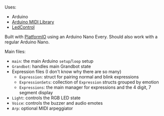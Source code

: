 Uses:
- Arduino
- [Arduino MIDI Library](https://github.com/FortySevenEffects/arduino_midi_library)
- [LedControl](https://github.com/wayoda/LedControl)

Built with [PlatformIO](https://platformio.org/) using an Arduino Nano Every. Should also work with a regular Arduino Nano.

Main files:
- `main`: the main Arduino `setup`/`loop` setup
- `Grandbot`: handles main Grandbot state
- Expression files (I don't know why there are so many)
  - `Expression`: struct for pairing normal and blink expressions
  - `ExpressionSets`: collection of `Expression` structs grouped by emotion
  - `Expressions`: the main manager for expressions and the 4 digit, 7 segment display
- `Light`: controls the RGB LED state
- `Voice`: controls the buzzer and audio emotes
- `Arp`: optional MIDI arpeggiator